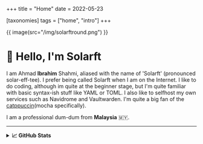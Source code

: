 +++
title = "Home"
date = 2022-05-23

[taxonomies]
tags = ["home", "intro"]
+++

{{ image(src="/img/solarftround.png") }}  

#  Hello, I'm Solarft

I am Ahmad **Ibrahim** Shahmi, aliased with the name of 'Solarft' (pronounced solar-eff-tee). I prefer being called Solarft when I am on the Internet. I like to do coding, although im quite at the beginner stage, but I'm quite familiar with basic syntax-ish stuff like YAML or TOML. I also like to selfhost my own services such as Navidrome and Vaultwarden. I'm quite a big fan of the [catppuccin](https://github.com/catppuccin/catppuccin)(mocha specifically).

I am a professional dum-dum from **Malaysia** 🇲🇾.

---

<details>
<summary><b>📈 GitHub Stats</b></summary>

  [![Anurag's GitHub stats](https://github-readme-stats.vercel.app/api?username=solarft&bg_color=161320&text_color=D9E0EE&icon_color=DDB6F2&title_color=96CDFB)](https://github.com/anuraghazra/github-readme-stats)
</details>
